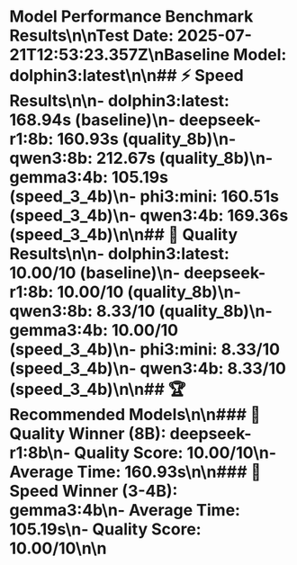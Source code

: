 # Model Performance Benchmark Results\n\n**Test Date**: 2025-07-21T12:53:23.357Z\n**Baseline Model**: dolphin3:latest\n\n## ⚡ Speed Results\n\n- **dolphin3:latest**: 168.94s (baseline)\n- **deepseek-r1:8b**: 160.93s (quality_8b)\n- **qwen3:8b**: 212.67s (quality_8b)\n- **gemma3:4b**: 105.19s (speed_3_4b)\n- **phi3:mini**: 160.51s (speed_3_4b)\n- **qwen3:4b**: 169.36s (speed_3_4b)\n\n## 🎯 Quality Results\n\n- **dolphin3:latest**: 10.00/10 (baseline)\n- **deepseek-r1:8b**: 10.00/10 (quality_8b)\n- **qwen3:8b**: 8.33/10 (quality_8b)\n- **gemma3:4b**: 10.00/10 (speed_3_4b)\n- **phi3:mini**: 8.33/10 (speed_3_4b)\n- **qwen3:4b**: 8.33/10 (speed_3_4b)\n\n## 🏆 Recommended Models\n\n### 🥇 Quality Winner (8B): deepseek-r1:8b\n- Quality Score: 10.00/10\n- Average Time: 160.93s\n\n### 🚀 Speed Winner (3-4B): gemma3:4b\n- Average Time: 105.19s\n- Quality Score: 10.00/10\n\n